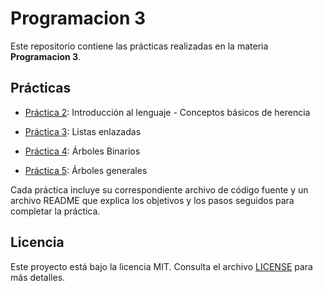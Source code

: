 # Programacion 3

Este repositorio contiene las prácticas realizadas en la materia **Programacion 3**.

## Prácticas

- [Práctica 2](practica2/): Introducción al lenguaje - Conceptos básicos de herencia

- [Práctica 3](practica3/): Listas enlazadas

- [Práctica 4](practica4/): Árboles Binarios

- [Práctica 5](practica5/): Árboles generales

Cada práctica incluye su correspondiente archivo de código fuente y un archivo README que explica los objetivos y los pasos seguidos para completar la práctica.

## Licencia

Este proyecto está bajo la licencia MIT. Consulta el archivo [LICENSE](LICENSE) para más detalles.
